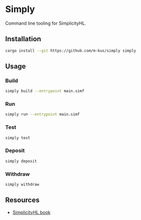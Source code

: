 # Simply

Command line tooling for SimplicityHL.

## Installation

```sh
cargo install --git https://github.com/m-kus/simply simply
```

## Usage

### Build

```sh
simply build --entrypoint main.simf
```

### Run

```sh
simply run --entrypoint main.simf
```

### Test

```sh
simply test
```

### Deposit

```sh
simply deposit
```

### Withdraw

```sh
simply withdraw
```

## Resources

- [SimplicityHL book](https://docs.simfony.dev/)
